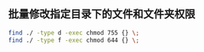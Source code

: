 
## 批量修改指定目录下的文件和文件夹权限

```bash
find ./ -type d -exec chmod 755 {} \;
find ./ -type f -exec chmod 644 {} \;
```